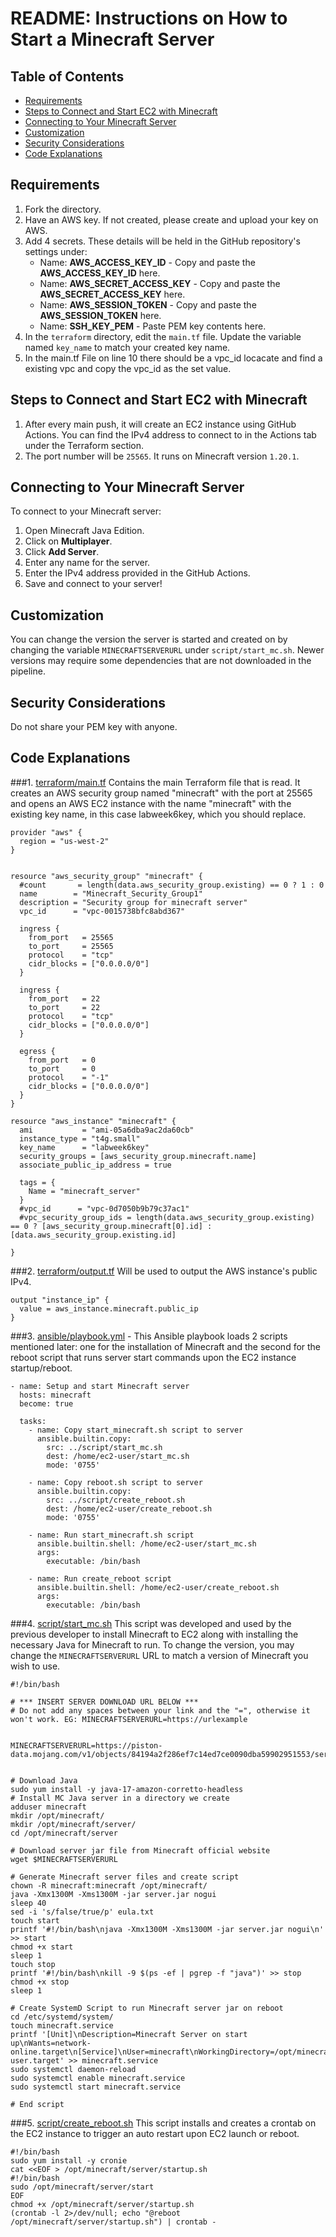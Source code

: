 # README: Instructions on How to Start a Minecraft Server  

## Table of Contents
- [Requirements](#requirements)
- [Steps to Connect and Start EC2 with Minecraft](#steps-to-connect-and-start-ec2-with-minecraft)
- [Connecting to Your Minecraft Server](#connecting-to-your-minecraft-server)
- [Customization](#customization)
- [Security Considerations](#security-considerations)
- [Code Explanations](#code-explanations)

## Requirements
1. Fork the directory.
2. Have an AWS key. If not created, please create and upload your key on AWS.
3. Add 4 secrets. These details will be held in the GitHub repository's settings under:
   - Name: **AWS_ACCESS_KEY_ID** - Copy and paste the **AWS_ACCESS_KEY_ID** here.
   - Name: **AWS_SECRET_ACCESS_KEY** - Copy and paste the **AWS_SECRET_ACCESS_KEY** here.
   - Name: **AWS_SESSION_TOKEN** - Copy and paste the **AWS_SESSION_TOKEN** here.
   - Name: **SSH_KEY_PEM** - Paste PEM key contents here.
4. In the `terraform` directory, edit the `main.tf` file. Update the variable named `key_name` to match your created key name.
5. In the main.tf File on line 10 there should be a vpc_id locacate and find a existing vpc and copy the vpc_id as the set value.

## Steps to Connect and Start EC2 with Minecraft
1. After every main push, it will create an EC2 instance using GitHub Actions. You can find the IPv4 address to connect to in the Actions tab under the Terraform section.
2. The port number will be `25565`. It runs on Minecraft version `1.20.1`.

## Connecting to Your Minecraft Server
To connect to your Minecraft server:
1. Open Minecraft Java Edition.
2. Click on **Multiplayer**.
3. Click **Add Server**.
4. Enter any name for the server.
5. Enter the IPv4 address provided in the GitHub Actions.
6. Save and connect to your server!

## Customization
You can change the version the server is started and created on by changing the variable `MINECRAFTSERVERURL` under `script/start_mc.sh`. Newer versions may require some dependencies that are not downloaded in the pipeline.

## Security Considerations
Do not share your PEM key with anyone.

## Code Explanations
###1. [terraform/main.tf](terraform/main.tf) 
Contains the main Terraform file that is read. It creates an AWS security group named "minecraft" with the port at 25565 and opens an AWS EC2 instance with the name "minecraft" with the existing key name, in this case labweek6key, which you should replace.
   
```
provider "aws" {
  region = "us-west-2"
}


resource "aws_security_group" "minecraft" {
  #count       = length(data.aws_security_group.existing) == 0 ? 1 : 0
  name        = "Minecraft_Security_Group1"
  description = "Security group for minecraft server"
  vpc_id      = "vpc-0015738bfc8abd367"

  ingress {
    from_port   = 25565
    to_port     = 25565
    protocol    = "tcp"
    cidr_blocks = ["0.0.0.0/0"]
  }

  ingress {
    from_port   = 22
    to_port     = 22
    protocol    = "tcp"
    cidr_blocks = ["0.0.0.0/0"]
  }

  egress {
    from_port   = 0
    to_port     = 0
    protocol    = "-1"
    cidr_blocks = ["0.0.0.0/0"]
  }
}

resource "aws_instance" "minecraft" {
  ami           = "ami-05a6dba9ac2da60cb"
  instance_type = "t4g.small"
  key_name      = "labweek6key"
  security_groups = [aws_security_group.minecraft.name]
  associate_public_ip_address = true

  tags = {
    Name = "minecraft_server"
  }
  #vpc_id      = "vpc-0d7050b9b79c37ac1"
  #vpc_security_group_ids = length(data.aws_security_group.existing) == 0 ? [aws_security_group.minecraft[0].id] : [data.aws_security_group.existing.id]

}
```

###2. [terraform/output.tf](terraform/output.tf)
Will be used to output the AWS instance's public IPv4.
   
```
output "instance_ip" {
  value = aws_instance.minecraft.public_ip
}
```

###3. [ansible/playbook.yml](ansible/playbook.yml) - This Ansible playbook loads 2 scripts mentioned later: one for the installation of Minecraft and the second for the reboot script that runs server start commands upon the EC2 instance startup/reboot.
```
- name: Setup and start Minecraft server
  hosts: minecraft
  become: true

  tasks:
    - name: Copy start_minecraft.sh script to server
      ansible.builtin.copy:
        src: ../script/start_mc.sh
        dest: /home/ec2-user/start_mc.sh
        mode: '0755'

    - name: Copy reboot.sh script to server
      ansible.builtin.copy:
        src: ../script/create_reboot.sh
        dest: /home/ec2-user/create_reboot.sh
        mode: '0755'
        
    - name: Run start_minecraft.sh script
      ansible.builtin.shell: /home/ec2-user/start_mc.sh
      args:
        executable: /bin/bash

    - name: Run create_reboot script
      ansible.builtin.shell: /home/ec2-user/create_reboot.sh
      args:
        executable: /bin/bash
```

###4. [script/start_mc.sh](script/start_mc.sh)
This script was developed and used by the previous developer to install Minecraft to EC2 along with installing the necessary Java for Minecraft to run. To change the version, you may change the ```MINECRAFTSERVERURL``` URL to match a version of Minecraft you wish to use.
```
#!/bin/bash

# *** INSERT SERVER DOWNLOAD URL BELOW ***
# Do not add any spaces between your link and the "=", otherwise it won't work. EG: MINECRAFTSERVERURL=https://urlexample


MINECRAFTSERVERURL=https://piston-data.mojang.com/v1/objects/84194a2f286ef7c14ed7ce0090dba59902951553/server.jar


# Download Java
sudo yum install -y java-17-amazon-corretto-headless
# Install MC Java server in a directory we create
adduser minecraft
mkdir /opt/minecraft/
mkdir /opt/minecraft/server/
cd /opt/minecraft/server

# Download server jar file from Minecraft official website
wget $MINECRAFTSERVERURL

# Generate Minecraft server files and create script
chown -R minecraft:minecraft /opt/minecraft/
java -Xmx1300M -Xms1300M -jar server.jar nogui
sleep 40
sed -i 's/false/true/p' eula.txt
touch start
printf '#!/bin/bash\njava -Xmx1300M -Xms1300M -jar server.jar nogui\n' >> start
chmod +x start
sleep 1
touch stop
printf '#!/bin/bash\nkill -9 $(ps -ef | pgrep -f "java")' >> stop
chmod +x stop
sleep 1

# Create SystemD Script to run Minecraft server jar on reboot
cd /etc/systemd/system/
touch minecraft.service
printf '[Unit]\nDescription=Minecraft Server on start up\nWants=network-online.target\n[Service]\nUser=minecraft\nWorkingDirectory=/opt/minecraft/server\nExecStart=/opt/minecraft/server/start\nStandardInput=null\n[Install]\nWantedBy=multi-user.target' >> minecraft.service
sudo systemctl daemon-reload
sudo systemctl enable minecraft.service
sudo systemctl start minecraft.service

# End script
```

###5. [script/create_reboot.sh](script/create_reboot.sh)
This script installs and creates a crontab on the EC2 instance to trigger an auto restart upon EC2 launch or reboot.
```
#!/bin/bash
sudo yum install -y cronie
cat <<EOF > /opt/minecraft/server/startup.sh
#!/bin/bash
sudo /opt/minecraft/server/start
EOF
chmod +x /opt/minecraft/server/startup.sh
(crontab -l 2>/dev/null; echo "@reboot /opt/minecraft/server/startup.sh") | crontab -
```
